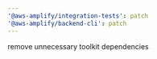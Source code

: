 ```yaml
---
'@aws-amplify/integration-tests': patch
'@aws-amplify/backend-cli': patch
---
```


remove unnecessary toolkit dependencies
